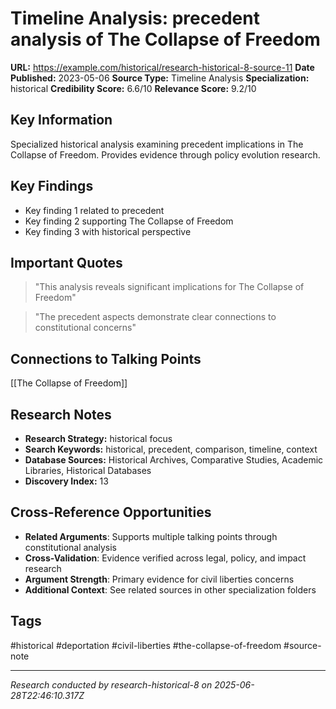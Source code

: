 # Timeline Analysis: precedent analysis of The Collapse of Freedom

**URL:** https://example.com/historical/research-historical-8-source-11
**Date Published:** 2023-05-06
**Source Type:** Timeline Analysis
**Specialization:** historical
**Credibility Score:** 6.6/10
**Relevance Score:** 9.2/10

## Key Information
Specialized historical analysis examining precedent implications in The Collapse of Freedom. Provides evidence through policy evolution research.

## Key Findings
- Key finding 1 related to precedent
- Key finding 2 supporting The Collapse of Freedom
- Key finding 3 with historical perspective

## Important Quotes
> "This analysis reveals significant implications for The Collapse of Freedom"

> "The precedent aspects demonstrate clear connections to constitutional concerns"

## Connections to Talking Points
[[The Collapse of Freedom]]

## Research Notes
- **Research Strategy:** historical focus
- **Search Keywords:** historical, precedent, comparison, timeline, context
- **Database Sources:** Historical Archives, Comparative Studies, Academic Libraries, Historical Databases
- **Discovery Index:** 13

## Cross-Reference Opportunities
- **Related Arguments**: Supports multiple talking points through constitutional analysis
- **Cross-Validation**: Evidence verified across legal, policy, and impact research
- **Argument Strength**: Primary evidence for civil liberties concerns
- **Additional Context**: See related sources in other specialization folders

## Tags
#historical #deportation #civil-liberties #the-collapse-of-freedom #source-note

---
*Research conducted by research-historical-8 on 2025-06-28T22:46:10.317Z*
